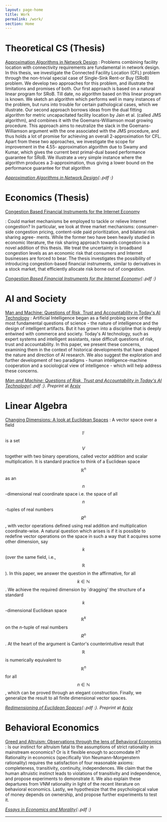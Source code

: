 ```yaml
---
layout: page-home
title: Work
permalink: /work/
section: Home
---
```




<div class="section" markdown="1">

Theoretical CS (Thesis)
=====

[Approximation Algorithms in Network Design]()
:   Problems combining facility location with connectivity requirements are fundamental in network design. In this thesis, we investigate the Connected Facility Location (CFL) problem through the non-trivial special case of Single-Sink Rent-or Buy (SRoB) problem. We develop two approaches for this problem, and illustrate the limitations and promises of both. Our first approach is based on a natural linear program for SRoB. Till date, no algorithm based on this linear program is known. We sketch an algorithm which performs well in many instances of the problem, but runs into trouble for certain pathological cases, which we illustrate. Our second approach borrows ideas from the dual
fitting algorithm for metric uncapacitated facility location by Jain et al. (called JMS algorithm), and combines it with the Goemans-Williamson moat growing procedure. This approach aims to neutralize the slack in the Goemans-Williamson argument with the one associated with the JMS procedure, and thus holds a lot of promise for achieving an overall 2-approximation for CFL. Apart from these two approaches, we investigate the scope for improvement in the 4.55- approximation algorithm due to Swamy and Kumar, which gives the current best primal-dual based performance guarantee for SRoB. We illustrate a very simple instance where the algorithm produces a 3-approximation, thus giving a lower bound on the performance guarantee for that algorithm

_[Approximation Algorithms in Network Design][thesis]{:.pdf :}_

Economics (Thesis)
=====

[Congestion Based Financial Instruments for the Internet Economy]() 

:   Could market mechanisms be employed to tackle or relieve Internet congestion? In particular, we look at three market mechanisms: consumer-side congestion pricing, content-side paid prioritization, and bilateral risk sharing agree- ments. While the former two have been heavily studied in economic literature, the risk sharing approach towards congestion is a novel addition of this thesis. We treat the uncertainty in broadband congestion levels as an economic risk that consumers and Internet businesses are forced to bear. The thesis investigates the possibility of introducing congestion-based financial instruments, similar to derivatives in a stock market, that efficiently allocate risk borne out of congestion.


_[Congestion Based Financial Instruments for the Internet Economy][ppethesis]{:.pdf :}_ 


AI and Society
=====

[Man and Machine: Questions of Risk, Trust and Accountability in Today's AI Technology]()
:   Artificial Intelligence began as a field probing some of the most fundamental questions of science - the nature of intelligence and the design of intelligent artifacts. But it has grown into a discipline that is deeply entwined with commerce and society. Today's AI technology, such as expert systems and intelligent assistants, raise difficult questions of risk, trust and accountability. In this paper, we present these concerns, examining them in the context of historical developments that have shaped the nature and direction of AI research. We also suggest the exploration and further development of two paradigms - human intelligence-machine cooperation and a sociological view of intelligence - which will help address these concerns.

_[Man and Machine: Questions of Risk, Trust and Accountability in Today's AI Technology][aipaper]{:.pdf :}_. _Preprint_ at [Arxiv](http://arxiv.org/abs/1307.7010)

Linear Algebra
=====

[Changing Dimensions: A look at Euclidean Spaces]()
:   A vector space over a field $$\mathbb{F}$$ is a set $$V$$ together with two binary operations, called vector addition and scalar multiplication. It is standard practice to think of a Euclidean space $$\mathbb{R}^n$$ as an $$n$$-dimensional real coordinate space i.e. the space of all $$n$$-tuples of real numbers $$R^n$$, with vector operations defined using real addition and multiplication coordinate-wise. A natural question which arises is if it is possible to redefine vector operations on the space in such a way that it acquires some other dimension, say $$k$$ (over the same field, i.e., $$\mathbb{R}$$). In this paper, we answer the question in the affirmative, for all $$k\in\mathbb{N}$$. We achieve the required dimension by `dragging' the structure of a standard $$k$$-dimensional Euclidean space $$\mathbb{R}^k$$ on the $n$-tuple of real numbers $$R^n$$. At the heart of the argument is Cantor's counterintuitive result that $$\mathbb{R}$$ is numerically equivalent to $$\mathbb{R}^n$$ for all $$n\in\mathbb{N}$$, which can be proved through an elegant construction. Finally, we generalize the result to all finite dimensional vector spaces.

_[Redimensioning of Euclidean Spaces][lapaper]{:.pdf :}_. _Preprint_ at [Arxiv](http://arxiv.org/abs/1307.7010)

Behavioral Economics
=====

 [Greed and Altruism: Observations through the lens of Behavioral Economics]()
:   Is our instinct for altruism fatal to the assumptions of strict rationality in mainstream economics? Or is it flexible enough to accomodate it? Rationality in economics (specifically Von Neumann­-Morgenstern rationality) requires the satisfaction of four reasonable axioms: completeness, transitivity, continuity, independences. We claim that the human altruistic instinct leads to violations of transitivity and independence, and propose experiments to demonstrate it. We also explain these departures from VNM rationality in light of the recent literature on behavioral economics. Lastly, we hypothesize that the psychological value of money depends on ownership, and propose further experiments to test it. 

_[Essays in Economics and Morality][rbn]{:.pdf :}_



<!-- [Financial Theory and Functional Analysis]()
:   We study how concepts from measure theory can be used to capture information flow in financial markets. We show that the existence of the conditional expectation of a given random variable follows from the structure of \mathcal{L}_2 Hilbert Spaces. Interpreted this way, the conditional expectation is the orthogonal projection of the random variable on a sub − σ – algebra - the unique a.e best approximation of the random variable on the closed subspace of the space of all random variables with finite variance.

_[Capturing Information Flow: Introduction](/files/research/mad1.pdf){:.pdf :}_. _[Conditional Expectation through Hilbert Spaces](/files/research/mad2.pdf){:.pdf :}_. _[Hilbert Spaces and Conditional Expectation (Slides)](/files/research/mad.pdf){:.pdf :}_.  -->    


</div>

***

<div class="section" markdown="1">

<!-- Others
=====================


 _[Yields Falsehood When Preceded by its Own Quotation][yields]{:.pdf :}_. On The Problem of Consciousness 

 _[Game Theory and The Dark Knight][knight]{:.pdf :}_. Published in _Infinite Epsilons_ (Maths Department Magazine) --> 

<!-- _[A God's Workshop in an Idle Mind][god]{:.pdf :}_. Conversations with God

_[Jurassic Whispers][thesaurus]{:.pdf :}_. A short poem

_[What's in a Name?][name]{:.pdf :}_. An essay in Philosophy of Language. -->

</div>


<div class="section" markdown="1">
<!-- 
Presentations
=====================

_[Othello and Omkara: Reading Shakespeare in Modern Times][othello]{:.pdf :}_. In _Introduction to Drama_.


_[The Problem of Consciousness][yields2]{:.pdf :}_. In _Mind, Machine and Language_. -->


[ppethesis]: /files/research/ppethesis.pdf
[thesis]: /files/research/thesis.pdf
[rbn]: /files/research/economicsandmorality.pdf
[nus]: /files/research/congestionoption.pdf
[aiims]: /files/research/aiims.pdf
[aipaper]: /files/research/ais.pdf
[lapaper]: /files/research/redimensioning.pdf
[yields]: /files/essays/yields.pdf
[name]: /files/essays/name.pdf
[knight]: /files/writings/knight.pdf
[god]: /files/writings/god.pdf
[thesaurus]: /files/writings/jurrasicwhispers.pdf
[othello]: /files/presentations/othello.pdf
[yields2]: /files/presentations/yields.pdf


